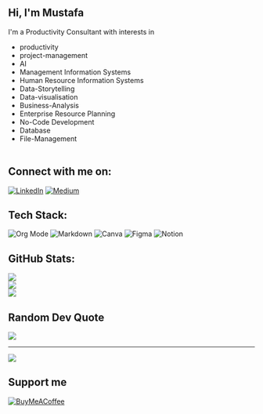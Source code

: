## Hi, I'm Mustafa
I'm a Productivity Consultant with interests in
- productivity 
- project-management
- AI
- Management Information Systems 
- Human Resource Information Systems 
- Data-Storytelling 
- Data-visualisation
- Business-Analysis 
- Enterprise Resource Planning 
- No-Code Development
- Database 
- File-Management 
<br><br>

## Connect with me on:
[![LinkedIn](https://img.shields.io/badge/LinkedIn-%230077B5.svg?logo=linkedin&logoColor=white)](https://linkedin.com/in/mmmonowar) [![Medium](https://img.shields.io/badge/Medium-12100E?logo=medium&logoColor=white)](https://medium.com/@mmmonowar) 

## Tech Stack:
![Org Mode](https://img.shields.io/badge/orgmode-%2377AA99.svg?style=flat&logo=org&logoColor=white) ![Markdown](https://img.shields.io/badge/markdown-%23000000.svg?style=flat&logo=markdown&logoColor=white) ![Canva](https://img.shields.io/badge/Canva-%2300C4CC.svg?style=flat&logo=Canva&logoColor=white) ![Figma](https://img.shields.io/badge/figma-%23F24E1E.svg?style=flat&logo=figma&logoColor=white) ![Notion](https://img.shields.io/badge/Notion-%23000000.svg?style=flat&logo=notion&logoColor=white)

## GitHub Stats:
![](https://github-readme-stats.vercel.app/api?username=mmmonowar&theme=tokyonight&hide_border=true&include_all_commits=true&count_private=true)<br/>
![](https://github-readme-streak-stats.herokuapp.com/?user=mmmonowar&theme=tokyonight&hide_border=true)<br/>
![](https://github-readme-stats.vercel.app/api/top-langs/?username=mmmonowar&theme=tokyonight&hide_border=true&include_all_commits=true&count_private=true&layout=compact)

## Random Dev Quote
![](https://quotes-github-readme.vercel.app/api?type=horizontal&theme=tokyonight)

---
[![](https://visitcount.itsvg.in/api?id=mmmonowar&icon=7&color=9)](https://visitcount.itsvg.in)

  ## Support me
  [![BuyMeACoffee](https://img.shields.io/badge/Buy%20Me%20a%20Coffee-ffdd00?style=for-the-badge&logo=buy-me-a-coffee&logoColor=black)](https://buymeacoffee.com/mmmonowar) 

  
<!-- Proudly created with GPRM ( https://gprm.itsvg.in ) -->
